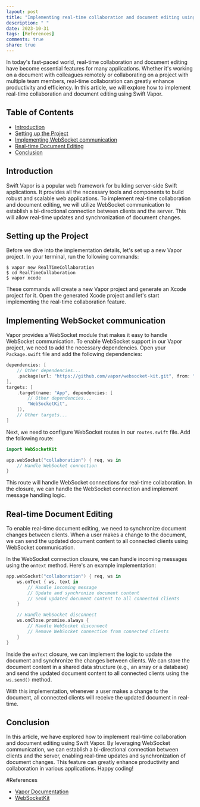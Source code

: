 ```yaml
---
layout: post
title: "Implementing real-time collaboration and document editing using Swift Vapor"
description: " "
date: 2023-10-31
tags: [References]
comments: true
share: true
---
```


In today's fast-paced world, real-time collaboration and document editing have become essential features for many applications. Whether it's working on a document with colleagues remotely or collaborating on a project with multiple team members, real-time collaboration can greatly enhance productivity and efficiency. In this article, we will explore how to implement real-time collaboration and document editing using Swift Vapor.

## Table of Contents
- [Introduction](#introduction)
- [Setting up the Project](#setting-up-the-project)
- [Implementing WebSocket communication](#implementing-websocket-communication)
- [Real-time Document Editing](#real-time-document-editing)
- [Conclusion](#conclusion)

## Introduction

Swift Vapor is a popular web framework for building server-side Swift applications. It provides all the necessary tools and components to build robust and scalable web applications. To implement real-time collaboration and document editing, we will utilize WebSocket communication to establish a bi-directional connection between clients and the server. This will allow real-time updates and synchronization of document changes.

## Setting up the Project

Before we dive into the implementation details, let's set up a new Vapor project. In your terminal, run the following commands:

```shell
$ vapor new RealTimeCollaboration
$ cd RealTimeCollaboration
$ vapor xcode
```

These commands will create a new Vapor project and generate an Xcode project for it. Open the generated Xcode project and let's start implementing the real-time collaboration feature.

## Implementing WebSocket communication

Vapor provides a WebSocket module that makes it easy to handle WebSocket communication. To enable WebSocket support in our Vapor project, we need to add the necessary dependencies. Open your `Package.swift` file and add the following dependencies:

```swift
dependencies: [
    // Other dependencies...
    .package(url: "https://github.com/vapor/websocket-kit.git", from: "2.0.0"),
],
targets: [
    .target(name: "App", dependencies: [
        // Other dependencies...
        "WebSocketKit",
    ]),
    // Other targets...
]
```

Next, we need to configure WebSocket routes in our `routes.swift` file. Add the following route:

```swift
import WebSocketKit

app.webSocket("collaboration") { req, ws in
    // Handle WebSocket connection
}
```

This route will handle WebSocket connections for real-time collaboration. In the closure, we can handle the WebSocket connection and implement message handling logic.

## Real-time Document Editing

To enable real-time document editing, we need to synchronize document changes between clients. When a user makes a change to the document, we can send the updated document content to all connected clients using WebSocket communication.

In the WebSocket connection closure, we can handle incoming messages using the `onText` method. Here's an example implementation:

```swift
app.webSocket("collaboration") { req, ws in
    ws.onText { ws, text in
        // Handle incoming message
        // Update and synchronize document content
        // Send updated document content to all connected clients
    }

    // Handle WebSocket disconnect
    ws.onClose.promise.always {
        // Handle WebSocket disconnect
        // Remove WebSocket connection from connected clients
    }
}
```

Inside the `onText` closure, we can implement the logic to update the document and synchronize the changes between clients. We can store the document content in a shared data structure (e.g., an array or a database) and send the updated document content to all connected clients using the `ws.send()` method.

With this implementation, whenever a user makes a change to the document, all connected clients will receive the updated document in real-time.

## Conclusion

In this article, we have explored how to implement real-time collaboration and document editing using Swift Vapor. By leveraging WebSocket communication, we can establish a bi-directional connection between clients and the server, enabling real-time updates and synchronization of document changes. This feature can greatly enhance productivity and collaboration in various applications. Happy coding!

#References
- [Vapor Documentation](https://docs.vapor.codes)
- [WebSocketKit](https://github.com/vapor/websocket-kit)